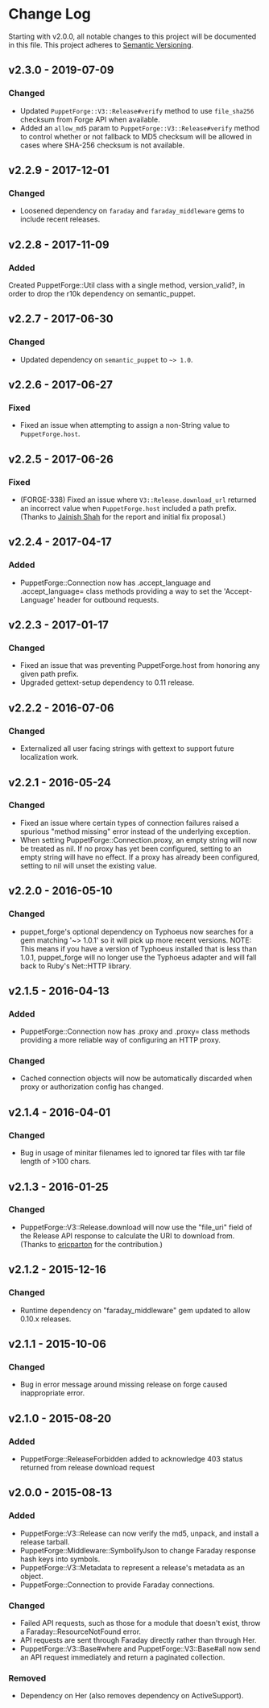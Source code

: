 # Change Log

Starting with v2.0.0, all notable changes to this project will be documented in this file.
This project adheres to [Semantic Versioning](http://semver.org/).

## v2.3.0 - 2019-07-09

### Changed

* Updated `PuppetForge::V3::Release#verify` method to use `file_sha256` checksum from Forge API when available.
* Added an `allow_md5` param to `PuppetForge::V3::Release#verify` method to control whether or not fallback to MD5 checksum will be allowed in cases where SHA-256 checksum is not available.

## v2.2.9 - 2017-12-01

### Changed

* Loosened dependency on `faraday` and `faraday_middleware` gems to include recent releases.

## v2.2.8 - 2017-11-09

### Added

Created PuppetForge::Util class with a single method, version_valid?, in order to
drop the r10k dependency on semantic_puppet.

## v2.2.7 - 2017-06-30

### Changed

* Updated dependency on `semantic_puppet` to `~> 1.0`.

## v2.2.6 - 2017-06-27

### Fixed

* Fixed an issue when attempting to assign a non-String value to `PuppetForge.host`.

## v2.2.5 - 2017-06-26

### Fixed

* (FORGE-338) Fixed an issue where `V3::Release.download_url` returned an incorrect value when `PuppetForge.host` included
  a path prefix. (Thanks to [Jainish Shah](https://github.com/jainishshah17) for the report and initial fix proposal.)

## v2.2.4 - 2017-04-17

### Added

* PuppetForge::Connection now has .accept\_language and .accept\_language= class methods providing a way to set the
  'Accept-Language' header for outbound requests.

## v2.2.3 - 2017-01-17

### Changed

* Fixed an issue that was preventing PuppetForge.host from honoring any given path prefix.
* Upgraded gettext-setup dependency to 0.11 release.

## v2.2.2 - 2016-07-06

### Changed

* Externalized all user facing strings with gettext to support future localization work.

## v2.2.1 - 2016-05-24

### Changed

* Fixed an issue where certain types of connection failures raised a spurious "method missing" error instead of the underlying
  exception.
* When setting PuppetForge::Connection.proxy, an empty string will now be treated as nil. If no proxy has yet been configured,
  setting to an empty string will have no effect. If a proxy has already been configured, setting to nil will unset the existing
  value.

## v2.2.0 - 2016-05-10

### Changed

* puppet\_forge's optional dependency on Typhoeus now searches for a gem matching '~> 1.0.1' so it will pick up more recent versions.
  NOTE: This means if you have a version of Typhoeus installed that is less than 1.0.1, puppet\_forge will no longer use the Typhoeus
  adapter and will fall back to Ruby's Net::HTTP library.

## v2.1.5 - 2016-04-13

### Added

* PuppetForge::Connection now has .proxy and .proxy= class methods providing a more reliable way of configuring an HTTP proxy.

### Changed

* Cached connection objects will now be automatically discarded when proxy or authorization config has changed.

## v2.1.4 - 2016-04-01

### Changed

* Bug in usage of minitar filenames led to ignored tar files with tar file length of >100 chars.

## v2.1.3 - 2016-01-25

### Changed

* PuppetForge::V3::Release.download will now use the "file\_uri" field of the Release API response to calculate the URI to download from. (Thanks to [ericparton](https://github.com/ericparton) for the contribution.)

## v2.1.2 - 2015-12-16

### Changed

* Runtime dependency on "faraday\_middleware" gem updated to allow 0.10.x releases.

## v2.1.1 - 2015-10-06

### Changed

* Bug in error message around missing release on forge caused inappropriate error.

## v2.1.0 - 2015-08-20

### Added

* PuppetForge::ReleaseForbidden added to acknowledge 403 status returned from release download request

## v2.0.0 - 2015-08-13

### Added

* PuppetForge::V3::Release can now verify the md5, unpack, and install a release tarball.
* PuppetForge::Middleware::SymbolifyJson to change Faraday response hash keys into symbols.
* PuppetForge::V3::Metadata to represent a release's metadata as an object.
* PuppetForge::Connection to provide Faraday connections.

### Changed

* Failed API requests, such as those for a module that doesn't exist, throw a Faraday::ResourceNotFound error.
* API requests are sent through Faraday directly rather than through Her.
* PuppetForge::V3::Base#where and PuppetForge::V3::Base#all now send an API request immediately and return a paginated collection.

### Removed

* Dependency on Her (also removes dependency on ActiveSupport).

